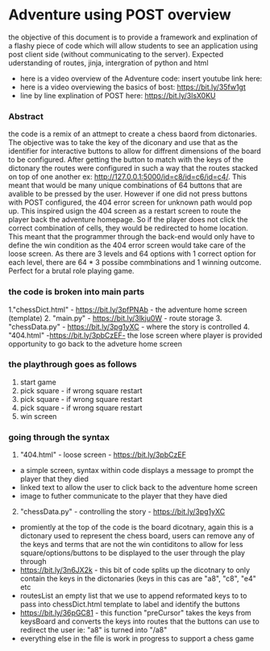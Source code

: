 # Adventure using POST overview

the objective of this document is to provide a framework and explination of a flashy piece of code which will allow students to see an application using post client side (without communicating to the server). Expected uderstanding of routes, jinja, intergration of python and html

* here is a video overview of the Adventure code: insert youtube link here: 
* here is a video overviewing the basics of bost: https://bit.ly/35fw1gt
* line by line explination of POST here: https://bit.ly/3lsX0KU

### Abstract
the code is a remix of an attmept to create a chess baord from dictonaries. The objective was to take the key of the diconary and use that as the identifier for interactive buttons to allow for diffrent dimensions of the board to be configured. After getting the button to match with the keys of the dictonary the routes were configured in such a way that the routes stacked on top of one another ex: http://127.0.0.1:5000/id=c8/id=c6/id=c4/. This meant that would be many unique combinations of 64 buttons that are avalible to be pressed by the user. However if one did not press buttons with POST configured, the 404 error screen for unknown path would pop up. This inspired usign the 404 screen as a restart screen to route the player back the adventure homepage. So if the player does not click the correct combination of cells, they would be redirected to home location. This meant that the programmer through the back-end would only have to define the win condition as the 404 error screen would take care of the loose screen. As there are 3 levels and 64 options with 1 correct option for each level, there are 64 * 3 possibe commbinations and 1 winning outcome. Perfect for a brutal role playing game. 

### the code is broken into main parts
1."chessDict.html" - https://bit.ly/3pfPNAb - the adventure home screen (template) 
2. "main.py" - https://bit.ly/3lkju0W - route storage
3. "chessData.py" - https://bit.ly/3pg1yXC - where the story is controlled
4. "404.html" -https://bit.ly/3pbCzEF- the lose screen where player is provided opportunity to go back to the adveture home screen

### the playthrough goes as follows
1. start game
2. pick square - if wrong square restart
3. pick square - if wrong square restart
4. pick square - if wrong square restart
5. win screen

### going through the syntax
1. "404.html" - loose screen -  https://bit.ly/3pbCzEF
  - a simple screen, syntax within code displays a message to prompt the player that they died
  - linked text to allow the user to click back to the adventure home screen 
  - image to futher communicate to the player that they have died

2. "chessData.py" - controlling the story - https://bit.ly/3pg1yXC
  - promiently at the top of the code is the board dicotnary, again this is a dictonary used to represent the chess board, users can remove any of the keys and terms that are not the win contiditons to allow for less square/options/buttons to be displayed to the user through the play through 
  - https://bit.ly/3n6JX2k - this bit of code splits up the dicotnary to only contain the keys in the dictonaries (keys in this cas are "a8", "c8", "e4" etc
  - routesList an empty list that we use to append reformated keys to to pass into chessDict.html template to label and identify the buttons
  - https://bit.ly/36pGC81 - this function "preCursor" takes the keys from keysBoard and converts the keys into routes that the buttons can use to redirect the user ie: "a8" is turned into "/a8"
  - everything else in the file is work in progress to support a chess game 



